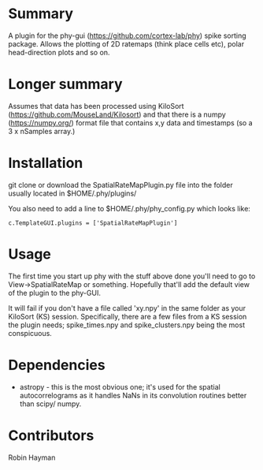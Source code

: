 Summary
=======

A plugin for the phy-gui (https://github.com/cortex-lab/phy) spike sorting package. Allows the plotting of 2D ratemaps (think place cells etc), polar head-direction plots and so on.

Longer summary
==============

Assumes that data has been processed using KiloSort (https://github.com/MouseLand/Kilosort) and that there is a numpy (https://numpy.org/) format file that contains x,y data and timestamps (so a 3 x nSamples array.)

Installation
============
git clone or download the SpatialRateMapPlugin.py file into the folder usually located in $HOME/.phy/plugins/

You also need to add a line to $HOME/.phy/phy_config.py which looks like:

`c.TemplateGUI.plugins = ['SpatialRateMapPlugin']`

Usage
=====
The first time you start up phy with the stuff above done you'll need to go to View->SpatialRateMap or something. Hopefully that'll add the default view of the plugin to the phy-GUI.

It will fail if you don't have a file called 'xy.npy' in the same folder as your KiloSort (KS) session. Specifically, there are a few files from a KS session the plugin needs; spike_times.npy and spike_clusters.npy being the most conspicuous.

Dependencies
============
- astropy - this is the most obvious one; it's used for the spatial autocorrelograms as it handles NaNs in its convolution routines better than scipy/ numpy.

Contributors
============
Robin Hayman


